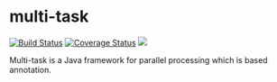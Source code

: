# multi-task
[![Build Status](https://travis-ci.org/wangchongjie/multi-task.svg?branch=master)](https://travis-ci.org/wangchongjie/multi-task)
[![Coverage Status](https://coveralls.io/repos/github/wangchongjie/multi-task/badge.svg?branch=master)](https://coveralls.io/github/wangchongjie/multi-task?branch=master)
![](https://maven-badges.herokuapp.com/maven-central/com.baidu.unbiz/multi-task/badge.svg)

Multi-task is a Java framework for parallel processing which is based annotation.
